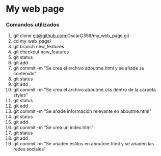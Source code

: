 # My web page
### Comandos utilizados
1. git clone git@github.com:OscarG356/my_web_page.git
2. cd my_web_page/
3. git branch new_features
4. git checkout new_features
5. git status
6. git add .
7. git commit -m "Se crea el archivo aboutme.html y se añade su contenido"
8.  git status
9. git add .
10. git commit -m "Se crea el archivo aboutme.css dentro de la carpeta styles"
11. git status
12. git add .
13. git commit -m "Se añade información relevante en aboutme.html"
14. git status
15. git add .
16. git commit -m "Se crea un index.html"
17. git status
18. git add .
19. git commit -m "Se añaden estilos en aboutme.html y se añaden las redes sociales"